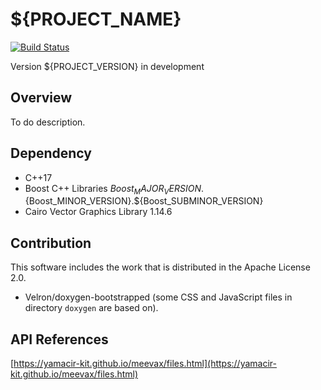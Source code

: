 # ${PROJECT_NAME}

[![Build Status](https://travis-ci.org/yamacir-kit/meevax.svg?branch=master)](https://travis-ci.org/yamacir-kit/meevax)

Version ${PROJECT_VERSION} in development

## Overview

To do description.

## Dependency

- C++17
- Boost C++ Libraries ${Boost_MAJOR_VERSION}.${Boost_MINOR_VERSION}.${Boost_SUBMINOR_VERSION}
- Cairo Vector Graphics Library 1.14.6

## Contribution

This software includes the work that is distributed in the Apache License 2.0.
- Velron/doxygen-bootstrapped (some CSS and JavaScript files in directory `doxygen` are based on).

## API References

[https://yamacir-kit.github.io/meevax/files.html](https://yamacir-kit.github.io/meevax/files.html)

